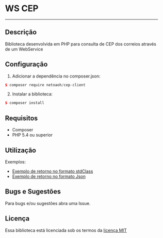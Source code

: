 # WS CEP

---

## Descrição

Biblioteca desenvolvida em PHP para consulta de CEP dos correios através de um WebService

## Configuração

1) Adicionar a dependência no composer.json:

```c++
$ composer require netoaoh/cep-client
```

2) Instalar a biblioteca:

```c++
$ composer install
```

## Requisitos

- Composer
- PHP 5.4 ou superior

## Utilização

Exemplos:

- [Exemplo de retorno no formato stdClass](examples/retorno_obj.php)
- [Exemplo de retorno no formato Json](examples/retorno_json.php)

## Bugs e Sugestões

Para bugs e/ou sugestões abra uma Issue.

## Licença

Essa biblioteca está licenciada sob os termos da [licença MIT](LICENSE.md)
